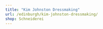 ```yaml
---
title: "Kim Johnston Dressmaking"
url: /edinburgh/kim-johnston-dressmaking/
shop: Schneiderei
---
```

